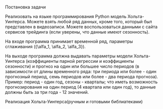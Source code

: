 Постановка задачи

Реализовать на языке программирования Python модель Хольта-Уинтерса. Можете взять любой ряд данных, кроме того, который был представлен в видеозаписи. Можете воспользоваться данными с сайта сервисов трейдинга (если уверены, что данные имеют сезонность). 

На входе программа принимает временной ряд, параметры сглаживания ({\alfa_1, \alfa_2, \alfa_3}). 

На выходе программа должна выдавать параметры модели Хольта-Уинтерса (коэффициенты парной регрессии и коэффициенты сезонности) и прогноз на один или большее число периодов (в зависимости от длины временного ряда: три периода или более - один прогнозный период, семь периодов или более - два периода прогноза). Пример: период - один год, сезоны - кварталы; что иметь возможность прогнозирования на один период (4 квартала или один год), то данные должны быть за три года - 12 значений. 

Реализация Хольта-Уинтерса(ручным и готовыми библиатеками)
